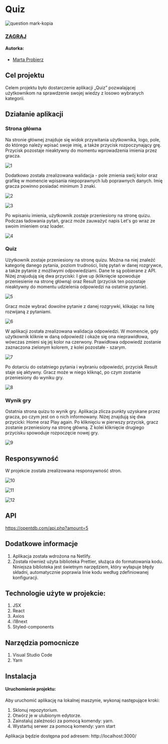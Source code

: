 # Quiz

![question mark-kopia](https://user-images.githubusercontent.com/75137091/169134588-2d8c53f2-4ac2-4db2-bacd-5dfa0cda6daa.png)
### [ZAGRAJ](https://quizreactmp.netlify.app)

#### Autorka:
- [Marta Probierz](https://github.com/marta-probierz)

## Cel projektu
Celem projektu było dostarczenie aplikacji „Quiz” pozwalającej użytkownikom na sprawdzenie swojej wiedzy z losowo wybranych kategorii.

## Działanie aplikacji

### Strona główna

Na stronie głównej znajduje się widok przywitania użytkownika, logo, pole, do którego należy wpisać swoje imię, a także przycisk rozpoczynający grę. Przycisk pozostaje nieaktywny do momentu wprowadzenia imienia przez gracza. 

![1](https://user-images.githubusercontent.com/75137091/173678453-eb0f5a18-39e5-43e5-a0e2-52e766dbc92c.png)

Dodatkowo została zrealizowana walidacja - pole zmienia swój kolor oraz grafikę w momencie wpisania niepoprawnych lub poprawnych danych. Imię gracza powinno posiadać minimum 3 znaki.

![2](https://user-images.githubusercontent.com/75137091/173678489-4d314bb4-3918-4c40-9123-1cc8e04c5507.png)


![3](https://user-images.githubusercontent.com/75137091/173678502-fe45b4fe-0e67-480f-901f-7d175e4b99f3.png)

Po wpisaniu imienia, użytkownik zostaje przeniesiony na stronę quizu. Podczas ładowania pytań, gracz może zauważyć napis Let's go wraz ze swoim imieniem oraz loader.

![4](https://user-images.githubusercontent.com/75137091/169091151-830b1f81-87fc-4563-81a8-6b38431adb3b.png)

### Quiz

Użytkownik zostaje przeniesiony na stronę quizu. Można na niej znaleźć kategorię danego pytania, poziom trudności, listę pytań w danej rozgrywce, a także pytanie z możliwymi odpowiedziami. Dane te są pobierane z API. Niżej znajudują się dwa przyciski: I give up (kliknięcie spowoduje przeniesienie na stronę główną) oraz Result (przycisk ten pozostaje nieaktywny do momentu udzielenia odpowiedzi na ostatnie pytanie).

![5](https://user-images.githubusercontent.com/75137091/169105121-a506db24-518e-42ca-aaef-1b36acd7768d.png)

Gracz może wybrać dowolne pytanie z danej rozgrywki, klikając na listę rozwijaną z pytaniami. 

![6](https://user-images.githubusercontent.com/75137091/169128467-4959d5be-a6bf-470b-8518-b5da32ac6b89.png)

W aplikacji została zrealizowana walidacja odpowiedzi. W momencie, gdy użytkownik kliknie w daną odpowiedź i okaże się ona nieprawidłowa, wówczas zmieni się jej kolor na czerwony. Prawidłowa odpowiedź zostanie zaznaczona zielonym kolorem, z kolei pozostałe - szarym. 

![7](https://user-images.githubusercontent.com/75137091/169131799-13ba12eb-c254-4697-ad61-7dec3eeafc6b.png)

Po dotarciu do ostatniego pytania i wybraniu odpowiedzi, przycisk Result staje się aktywny. Gracz może w niego kliknąć, po czym zostanie przeniesiony do wyniku gry.

![8](https://user-images.githubusercontent.com/75137091/169132705-22dabb1e-cd8b-407c-a0df-ba54f0979ea4.png)


### Wynik gry

Ostatnia strona quizu to wynik gry. Aplikacja zlicza punkty uzyskane przez gracza, po czym jest on o nich informowany. Niżej znajdują się dwa przycicki: Home oraz Play again. Po kliknięciu w pierwszy przycisk, gracz zostanie przeniesiony na stronę główną. Z kolei kliknięcie drugiego przycisku spowoduje rozpoczęcie nowej gry.

![9](https://user-images.githubusercontent.com/75137091/169103632-810ef868-73ab-49be-9287-2d0149e3a1de.png)


## Responsywność
W projekcie została zrealizowana responsywność stron.

![10](https://user-images.githubusercontent.com/75137091/169072735-ed7d219d-c1de-4890-8486-6c72437591ad.jpg)

![11](https://user-images.githubusercontent.com/75137091/169072748-99201f5b-4132-444c-a65f-0330d8db3108.jpg)

![12](https://user-images.githubusercontent.com/75137091/169072759-1b78ce10-8531-4626-bcc1-7041cc39ddae.jpg)


## API
https://opentdb.com/api.php?amount=5

## Dodatkowe informacje
1. Aplikacja została wdrożona na Netlify.
3. Została również użyta biblioteka Prettier, służąca do formatowania kodu. Niniejsza biblioteka jest świetnym narzędziem, który wyłapuje błędy składni, automatycznie poprawia linie kodu według zdefiniowanej konfiguracji.

## Technologie użyte w projekcie:
1. JSX
2. React
3. Axios
4. i18next
5. Styled-components

## Narzędzia pomocnicze
1. Visual Studio Code
2. Yarn

## Instalacja

#### Uruchomienie projektu:

Aby uruchomić aplikację na lokalnej maszynie, wykonaj następujące kroki:

1. Sklonuj repozytorium.
2. Otwórz je w ulubionym edytorze.
3. Zainstaluj zależności za pomocą komendy: yarn.
4. Wystartuj serwer za pomocą komendy: yarn start

Aplikacja będzie dostępna pod adresem: http://localhost:3000/
